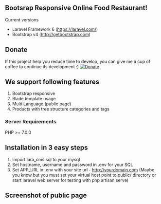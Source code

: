 

## Bootsrap Responsive Online Food Restaurant!

Current versions
* Laravel Framework 6 (https://laravel.com/)
* Bootstrap v4 (http://getbootstrap.com)

## Donate
If this project help you reduce time to develop, you can give me a cup of coffee to continue its development :)
[![Donate](https://www.paypalobjects.com/en_US/i/btn/btn_donateCC_LG.gif)](https://www.paypal.com/cgi-bin/webscr?cmd=_s-xclick&hosted_button_id=YX2JXRBLWRXPA)

## We support following features
1. Bootstrap responsive
2. Blade template usage
3. Multi Language (public page) 
4. Products with tree structure categories and tags

### Server Requirements
PHP >= 7.0.0

## Installation in 3 easy steps
1. Import lara_cms.sql to your mysql
2. Set hostname, username and password in .env for your SQL
3. Set APP_URL in .env with your site url - http://yourdomain.com
(Maybe you know but you must set your virtual host point to public/ directory or start laravel web server for testing with php artisan serve)



## Screenshot of public page

